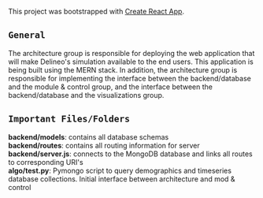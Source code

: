 This project was bootstrapped with [Create React App](https://github.com/facebook/create-react-app).

## `General`

The architecture group is responsible for deploying the web application that will make Delineo's simulation available to the end users. This application is being built using the MERN stack. In addition, the architecture group is responsible for implementing the interface between the backend/database and the module & control group, and the interface between the backend/database and the visualizations group.

## `Important Files/Folders`
**backend/models**: contains all database schemas   
**backend/routes**: contains all routing information for server   
**backend/server.js**: connects to the MongoDB database and links all routes to corresponding URI's   
**algo/test.py**: Pymongo script to query demographics and timeseries database collections. Initial interface between architecture and mod & control

